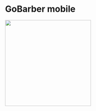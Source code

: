 # GoBarber mobile

<img src="https://github.com/jfilipe-dev/previews/blob/master/InShot_20200707_222110757.gif?raw=true" width="280">
